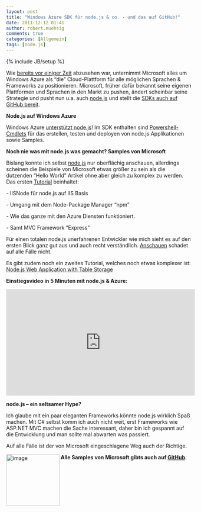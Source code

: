 ```yaml
---
layout: post
title: "Windows Azure SDK für node.js & co. - und das auf GitHub!"
date: 2011-12-12 01:41
author: robert.muehsig
comments: true
categories: [Allgemein]
tags: [node.js]
---
```

{% include JB/setup %}
<p>Wie <a href="{{BASE_PATH}}/2011/06/23/mircosoft-volle-kraft-auf-die-cloud-mit-datenupload-node-js/">bereits vor einiger Zeit</a> abzusehen war, unternimmt Microsoft alles um Windows Azure als “die” Cloud-Plattform für alle möglichen Sprachen &amp; Frameworks zu positionieren. Microsoft, früher dafür bekannt seine eigenen Plattformen und Sprachen in den Markt zu pushen, ändert scheinbar seine Strategie und pusht nun u.a. auch <a href="http://nodejs.org">node.js</a> und stellt die <a href="https://github.com/WindowsAzure">SDKs auch auf GitHub bereit</a>. </p> <p><strong>Node.js auf Windows Azure</strong></p> <p>Windows Azure <a href="http://www.windowsazure.com/en-us/develop/nodejs/">unterstützt node.js</a>! Im SDK enthalten sind <a href="http://msdn.microsoft.com/en-us/library/hh689725(VS.103).aspx">Powershell-Cmdlets</a> für das erstellen, testen und deployen von node.js Applikationen sowie Samples. </p> <p><strong>Noch nie was mit node.js was gemacht? Samples von Microsoft</strong></p> <p>Bislang konnte ich selbst <a href="http://nodejs.org">node.js</a> nur oberflächig anschauen, allerdings scheinen die Beispiele von Microsoft etwas größer zu sein als die dutzenden “Hello World” Artikel ohne aber gleich zu komplex zu werden. Das ersten <a href="http://www.windowsazure.com/en-us/develop/nodejs/tutorials/web-app-with-express/">Tutorial</a> beinhaltet:</p> <p>- IISNode für node.js auf IIS Basis</p> <p>- Umgang mit dem Node-Package Manager “npm”</p> <p>- Wie das ganze mit den Azure Diensten funktioniert.</p> <p>- Samt MVC Framework “Express”</p> <p>Für einen totalen node.js unerfahrenen Entwickler wie mich sieht es auf den ersten Blick ganz gut aus und auch recht verständlich. <a href="http://www.windowsazure.com/en-us/develop/nodejs/tutorials/web-app-with-express/">Anschauen</a> schadet auf alle Fälle nicht.</p> <p>Es gibt zudem noch ein zweites Tutorial, welches noch etwas komplexer ist: <a href="http://www.windowsazure.com/en-us/develop/nodejs/tutorials/getting-started/">Node.js Web Application with Table Storage</a></p> <p><strong>Einstiegsvideo in 5 Minuten mit node.js &amp; Azure:</strong></p> <p><iframe style="width: 512px; height: 288px" src="http://channel9.msdn.com/Blogs/Windows-Azure-Developer-Experience-Videos/Nodejs-Windows-Azure-Introduction/player?w=512&amp;h=288" frameborder="0" scrolling="no"></iframe></p> <p><strong></strong></p> <p><strong>node.js – ein seltsamer Hype?</strong></p> <p>Ich glaube mit ein paar eleganten Frameworks könnte node.js wirklich Spaß machen. Mit C# selbst komm ich auch nicht weit, erst Frameworks wie ASP.NET MVC machen die Sache interessant, daher bin ich gespannt auf die Entwicklung und man sollte mal abwarten was passiert.</p> <p>Auf alle Fälle ist der von Microsoft eingeschlagene Weg auch der Richtige.</p> <p><a href="{{BASE_PATH}}/assets/wp-images/image1425.png"><img style="background-image: none; border-bottom: 0px; border-left: 0px; padding-left: 0px; padding-right: 0px; display: inline; float: left; border-top: 0px; border-right: 0px; padding-top: 0px" title="image" border="0" alt="image" align="left" src="{{BASE_PATH}}/assets/wp-images/image_thumb603.png" width="145" height="140"></a><strong>Alle Samples von Microsoft gibts auch auf <a href="https://github.com/WindowsAzure">GitHub</a>.</strong></p>
